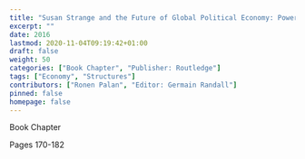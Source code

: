```yaml
---
title: "Susan Strange and the Future of Global Political Economy: Power, control and Transformation: Corporate Power in a Global Economy"
excerpt: ""
date: 2016
lastmod: 2020-11-04T09:19:42+01:00
draft: false
weight: 50
categories: ["Book Chapter", "Publisher: Routledge"]
tags: ["Economy", "Structures"]
contributors: ["Ronen Palan", "Editor: Germain Randall"]
pinned: false
homepage: false
---
```


Book Chapter

Pages 170-182
